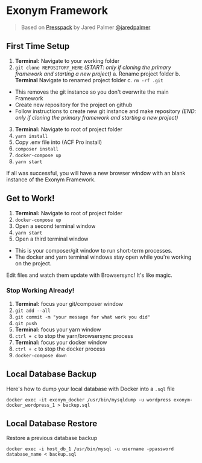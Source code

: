 # Exonym Framework
> Based on [Presspack](https://github.com/jaredpalmer/presspack) by Jared Palmer [@jaredpalmer](https://twitter.com/jaredpalmer)

## First Time Setup
1. **Terminal:** Navigate to your working folder
2. `git clone REPOSITORY_HERE`
*(START: only if cloning the primary framework and starting a new project)*
a. Rename project folder
b. **Terminal** Navigate to renamed project folder
c. `rm -rf .git`
  - This removes the git instance so you don't overwrite the main Framework
  - Create new repository for the project on github
  - Follow instructions to create new git instance and make repository
*(END: only if cloning the primary framework and starting a new project)*
3. **Terminal:** Navigate to root of project folder
4. `yarn install`
5. Copy .env file into (ACF Pro install)
6. `composer install`
7. `docker-compose up`
8. `yarn start`

If all was successful, you will have a new browser window with an blank instance of the Exonym Framework.

## Get to Work!
1. **Terminal:** Navigate to root of project folder
2. `docker-compose up`
3. Open a second terminal window
4. `yarn start`
5. Open a third terminal window
  - This is your composer/git window to run short-term processes.
  - The docker and yarn terminal windows stay open while you're working on the project.

Edit files and watch them update with Browsersync! It's like magic.

### Stop Working Already!
1. **Terminal:** focus your git/composer window
2. `git add --all`
3. `git commit -m "your message for what work you did"`
4. `git push`
5. **Terminal:** focus your yarn window
6. `ctrl + c` to stop the yarn/browsersync process
7. **Terminal:** focus your docker window
8. `ctrl + c` to stop the docker process
9. `docker-compose down`

## Local Database Backup
Here's how to dump your local database with Docker into a `.sql` file

```aidl
docker exec -it exonym_docker /usr/bin/mysqldump -u wordpress exonym-docker_wordpress_1 > backup.sql
```

## Local Database Restore
Restore a previous database backup

```aidl
docker exec -i host_db_1 /usr/bin/mysql -u username -ppassword database_name < backup.sql
```
